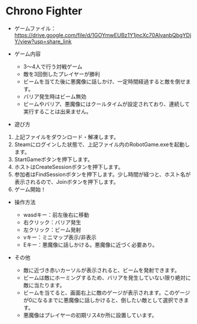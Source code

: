 # Chrono Fighter

* ゲームファイル：https://drive.google.com/file/d/1GOYmwEUBz1Y1jncXc70AlvanbQbgYDjY/view?usp=share_link
* ゲーム内容
  * 3〜4人で行う対戦ゲーム
  * 敵を3回倒したプレイヤーが勝利
  * ビームを当てた後に悪魔像に話しかけ、一定時間経過すると敵を倒せます。
  * バリア発生時はビーム無効
  * ビームやバリア、悪魔像にはクールタイムが設定されており、連続して実行することは出来ません。

* 遊び方
1. 上記ファイルをダウンロード・解凍します。
2. Steamにログインした状態で、上記ファイル内のRobotGame.exeを起動します。
3. StartGameボタンを押下します。
4. ホストはCreateSessionボタンを押下します。
5. 参加者はFindSessionボタンを押下します。少し時間が経つと、ホスト名が表示されるので、Joinボタンを押下します。
6. ゲーム開始！

* 操作方法
  * wasdキー：前左後右に移動
  * 右クリック：バリア発生
  * 左クリック：ビーム発射
  * vキー：ミニマップ表示/非表示
  * Eキー：悪魔像に話しかける。悪魔像に近づく必要あり。

* その他
  * 敵に近づき赤いカーソルが表示されると、ビームを発射できます。
  * ビームは敵にホーミングするため、バリアを発生していない限り絶対に敵に当たります。 
  * ビームを当てると、画面右上に敵のゲージが表示されます。このゲージが0になるまでに悪魔像に話しかけると、倒したい敵として選択できます。
  * 悪魔像はプレイヤーの初期リス4か所に設置しています。
  
